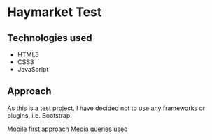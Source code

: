 # Haymarket Test

## Technologies used
* HTML5
* CSS3
* JavaScript

## Approach
As this is a test project, I have decided not to use any frameworks or plugins, i.e. Bootstrap.

Mobile first approach [Media queries used](https://scotch.io/tutorials/default-sizes-for-twitter-bootstraps-media-queries)
